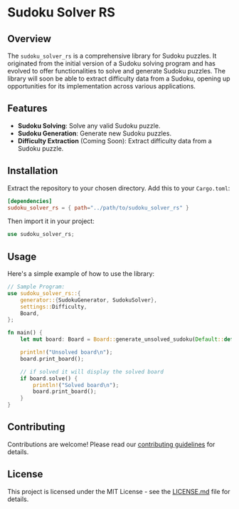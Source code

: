 # Sudoku Solver RS

## Overview

The `sudoku_solver_rs` is a comprehensive library for Sudoku puzzles. It originated from the initial version of a Sudoku solving program and has evolved to offer functionalities to solve and generate Sudoku puzzles. The library will soon be able to extract difficulty data from a Sudoku, opening up opportunities for its implementation across various applications.

## Features

- **Sudoku Solving**: Solve any valid Sudoku puzzle.
- **Sudoku Generation**: Generate new Sudoku puzzles.
- **Difficulty Extraction** (Coming Soon): Extract difficulty data from a Sudoku puzzle.

## Installation

Extract the repository to your chosen directory.
Add this to your `Cargo.toml`:

```toml
[dependencies]
sudoku_solver_rs = { path="../path/to/sudoku_solver_rs" }
```

Then import it in your project:

```rust
use sudoku_solver_rs;
```

## Usage

Here's a simple example of how to use the library:

```rust
// Sample Program:
use sudoku_solver_rs::{
    generator::{SudokuGenerator, SudokuSolver},
    settings::Difficulty,
    Board,
};

fn main() {
    let mut board: Board = Board::generate_unsolved_sudoku(Default::default());

    println!("Unsolved board\n");
    board.print_board();

    // if solved it will display the solved board
    if board.solve() {
        println!("Solved board\n");
        board.print_board();
    }
}
```

## Contributing

Contributions are welcome! Please read our [contributing guidelines](LINK_TO_GUIDELINES) for details.

## License

This project is licensed under the MIT License - see the [LICENSE.md](LICENSE.md) file for details.

